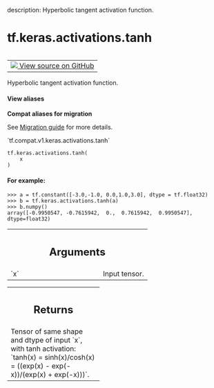 description: Hyperbolic tangent activation function.

<div itemscope itemtype="http://developers.google.com/ReferenceObject">
<meta itemprop="name" content="tf.keras.activations.tanh" />
<meta itemprop="path" content="Stable" />
</div>

# tf.keras.activations.tanh

<!-- Insert buttons and diff -->

<table class="tfo-notebook-buttons tfo-api nocontent" align="left">
<td>
  <a target="_blank" href="https://github.com/tensorflow/tensorflow/blob/r2.4/tensorflow/python/keras/activations.py#L349-L368">
    <img src="https://www.tensorflow.org/images/GitHub-Mark-32px.png" />
    View source on GitHub
  </a>
</td>
</table>



Hyperbolic tangent activation function.

<section class="expandable">
  <h4 class="showalways">View aliases</h4>
  <p>
<b>Compat aliases for migration</b>
<p>See
<a href="https://www.tensorflow.org/guide/migrate">Migration guide</a> for
more details.</p>
<p>`tf.compat.v1.keras.activations.tanh`</p>
</p>
</section>

<pre class="devsite-click-to-copy prettyprint lang-py tfo-signature-link">
<code>tf.keras.activations.tanh(
    x
)
</code></pre>



<!-- Placeholder for "Used in" -->


#### For example:



```
>>> a = tf.constant([-3.0,-1.0, 0.0,1.0,3.0], dtype = tf.float32)
>>> b = tf.keras.activations.tanh(a)
>>> b.numpy()
array([-0.9950547, -0.7615942,  0.,  0.7615942,  0.9950547], dtype=float32)
```

<!-- Tabular view -->
 <table class="responsive fixed orange">
<colgroup><col width="214px"><col></colgroup>
<tr><th colspan="2"><h2 class="add-link">Arguments</h2></th></tr>

<tr>
<td>
`x`
</td>
<td>
Input tensor.
</td>
</tr>
</table>



<!-- Tabular view -->
 <table class="responsive fixed orange">
<colgroup><col width="214px"><col></colgroup>
<tr><th colspan="2"><h2 class="add-link">Returns</h2></th></tr>
<tr class="alt">
<td colspan="2">
Tensor of same shape and dtype of input `x`, with tanh activation:
`tanh(x) = sinh(x)/cosh(x) = ((exp(x) - exp(-x))/(exp(x) + exp(-x)))`.
</td>
</tr>

</table>

